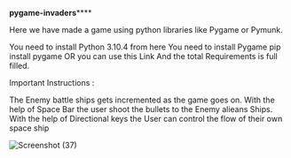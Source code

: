 **pygame-invaders******

Here we have made a game using python libraries like Pygame or Pymunk.



You need to install Python 3.10.4 from here
You need to install Pygame
pip install pygame
OR you can use this Link
And the total Requirements is full filled.


Important Instructions :


The Enemy battle ships gets incremented as the game goes on.
With the help of Space Bar the user shoot the bullets to the Enemy alieans Ships.
With the help of Directional keys the User can control the flow of their own space ship



![Screenshot (37)](https://user-images.githubusercontent.com/106610267/171209501-a94020c5-0c3a-49c6-aa55-312798ec6ff5.png)
